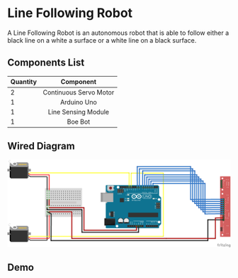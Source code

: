 # Line Following Robot
A Line Following Robot is an autonomous robot that is able to follow either a black line on a white a surface or  a white line on a black surface.

## Components List
| Quantity      | Component                | 
| ------------- |:------------------------:|
| 2             | Continuous Servo	Motor   | 
| 1             | Arduino Uno              | 
| 1             | Line Sensing Module      | 
| 1             | Boe Bot                  | 

## Wired Diagram
![alt text](https://raw.githubusercontent.com/JACTheCreator/LineFollowingRobot/master/wire%20diagram/wire%20diagram.png
 "Wired Diagram")
 
## Demo
